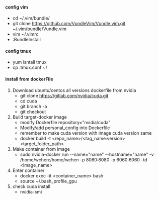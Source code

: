 #### config vim
* cd ~/.vim/bundle/
* git clone https://github.com/VundleVim/Vundle.vim.git ~/.vim/bundle/Vundle.vim 
* vim ~/.vimrc
* :BundleInstall
#### config tmux
* yum isntall tmux
* cp .tmux.conf ~/
#### install from dockerFile

1. Download ubuntu/centos all versions dockerfile from nvidia
	* git clone https://gitlab.com/nvidia/cuda.git
	* cd cuda
	* git branch -a
	* git checkout <branch>
2. Build target-docker image
	* modify Dockerfile repository="nvidia/cuda"
	* Modify/add personal_config into Dockerfile
	* remember to make cuda version with image cuda version same
	* docker build -t <repo_name>/<tag_name:version>  <target_folder_path>
3. Make container from image
	* sudo nvidia-docker run --name="name" --hostname="name" -v /home/wchen:/home/wchen -p 8080:8080 -p 6060:6060 -td <image_name>
4. Enter container
	* docker exec -it <container_name> bash
	* source ~/.bash_profile_gpu
5. check cuda install
	* nvidia-smi

